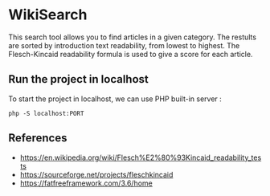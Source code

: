 # WikiSearch

This search tool allows you to find articles in a given category. The restults are sorted by introduction text readability, from lowest to highest. The Flesch-Kincaid readability formula is used to give a score for each article.

## Run the project in localhost

To start the project in localhost, we can use PHP built-in server : 

`php -S localhost:PORT`

## References
  - https://en.wikipedia.org/wiki/Flesch%E2%80%93Kincaid_readability_tests
  - https://sourceforge.net/projects/fleschkincaid
  - https://fatfreeframework.com/3.6/home
